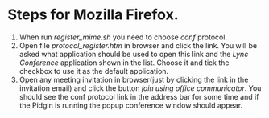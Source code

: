 # Steps for Mozilla Firefox.

1. When run *register_mime.sh* you need to choose *conf* protocol.
2. Open file *protocol_register.htm* in browser and click the link. You will be asked what application should be used to open this link and the *Lync Conference* application shown in the list. Choose it and tick the checkbox to use it as the default application.
3. Open any meeting invitation in browser(just by clicking the link in the invitation email) and click the button *join using office communicator*. You should see the conf protocol link in the address bar for some time and if the Pidgin is running the popup conference window should appear.
